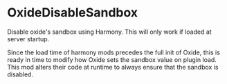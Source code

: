 # OxideDisableSandbox

Disable oxide's sandbox using Harmony.  This will only work if loaded at server startup.

Since the load time of harmony mods precedes the full init of Oxide, this is ready in time to modify how Oxide sets the sandbox value on plugin load.  This mod alters their code at runtime to always ensure that the sandbox is disabled.
